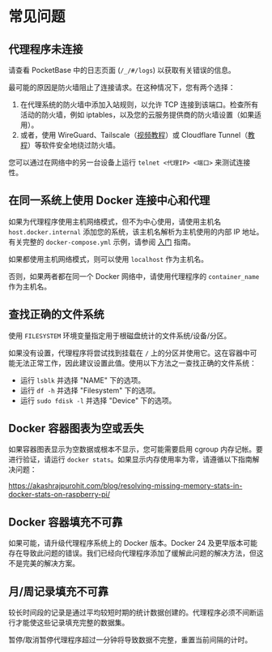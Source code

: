 # 常见问题

## 代理程序未连接

请查看 PocketBase 中的日志页面 (`/_/#/logs`) 以获取有关错误的信息。

最可能的原因是防火墙阻止了连接请求。在这种情况下，您有两个选择：

1. 在代理系统的防火墙中添加入站规则，以允许 TCP 连接到该端口。检查所有活动的防火墙，例如 iptables，以及您的云服务提供商的防火墙设置（如果适用）。
2. 或者，使用 WireGuard、Tailscale（[视频教程](https://www.youtube.com/watch?v=O_9wT-5LoHM&t=1s&pp=ygUGYmVzemVs)）或 Cloudflare Tunnel（[教程](https://github.com/henrygd/beszel/discussions/250)）等软件安全地绕过防火墙。

您可以通过在网络中的另一台设备上运行 `telnet <代理IP> <端口>` 来测试连接性。

## 在同一系统上使用 Docker 连接中心和代理

如果为代理程序使用主机网络模式，但不为中心使用，请使用主机名 `host.docker.internal` 添加您的系统，该主机名解析为主机使用的内部 IP 地址。有关完整的 `docker-compose.yml` 示例，请参阅 [入门](./getting-started.md) 指南。

如果都使用主机网络模式，则可以使用 `localhost` 作为主机名。

否则，如果两者都在同一个 Docker 网络中，请使用代理程序的 `container_name` 作为主机名。

## 查找正确的文件系统

使用 `FILESYSTEM` 环境变量指定用于根磁盘统计的文件系统/设备/分区。

如果没有设置，代理程序将尝试找到挂载在 `/` 上的分区并使用它。这在容器中可能无法正常工作，因此建议设置此值。使用以下方法之一查找正确的文件系统：

- 运行 `lsblk` 并选择 "NAME" 下的选项。
- 运行 `df -h` 并选择 "Filesystem" 下的选项。
- 运行 `sudo fdisk -l` 并选择 "Device" 下的选项。

## Docker 容器图表为空或丢失

如果容器图表显示为空数据或根本不显示，您可能需要启用 cgroup 内存记帐。要进行验证，请运行 `docker stats`。如果显示内存使用率为零，请遵循以下指南解决问题：

<https://akashrajpurohit.com/blog/resolving-missing-memory-stats-in-docker-stats-on-raspberry-pi/>

## Docker 容器填充不可靠

如果可能，请升级代理程序系统上的 Docker 版本。Docker 24 及更早版本可能存在导致此问题的错误。我们已经向代理程序添加了缓解此问题的解决方法，但这不是完美的解决方案。

## 月/周记录填充不可靠

较长时间段的记录是通过平均较短时期的统计数据创建的。代理程序必须不间断运行才能使这些记录填充完整的数据集。

暂停/取消暂停代理程序超过一分钟将导致数据不完整，重置当前间隔的计时。
